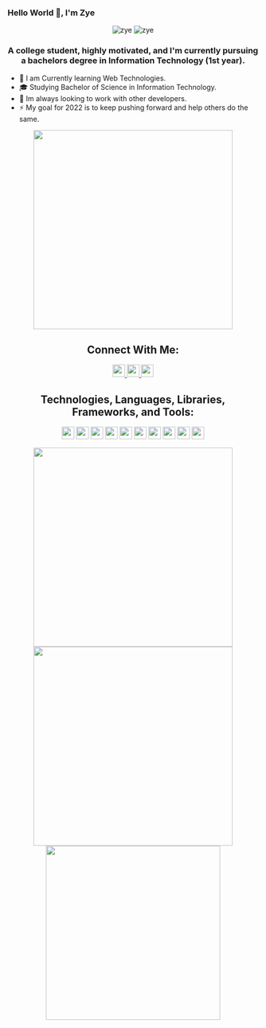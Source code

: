 <!-- ![Banner](https://github.com/BarelyAnXer/BarelyAnXer/blob/main/b1810d0bf4fbd370349d671a3f9389af.gif) -->
<!-- <img src="https://github.com/BarelyAnXer/BarelyAnXer/blob/main/b1810d0bf4fbd370349d671a3f9389af.gif" alt="drawing" width="100%" height="400px"/> -->

### Hello World 👋, I'm  Zye

<p style="text-align: center;">
<!-- 	<img src="https://komarev.com/ghpvc/?username=BarelyAnXer&label=Profile%20views&color=0e75b6&style=flat" alt="BarelyAnXer" /> -->
	<img src="https://gpvc.arturio.dev/DreamIce-1" alt="zye" />
	<img src="https://gpvc.arturio.dev/BarelyAnXer" alt="zye" />
	
</p>

<h3 align="center">A college student, highly motivated, and I'm currently pursuing a bachelors degree in Information
Technology (1st year).</h3>

- 🌱 I am Currently learning Web Technologies.
- 🎓 Studying Bachelor of Science in Information Technology.
- 👯 Im always looking to work with other developers.
- ⚡ My goal for 2022 is to keep pushing forward and help others do the same.

<!--- 📌 Checkout my pinned repositories for some work I am very proud of. -->

<div style="text-align: center;"> 
<img width="400" src="https://readme-typing-svg.herokuapp.com?size=25&duration=3000&lines=Never+Gonna+Give+You+Up;Never+Gonna+Let+You+Down+;Never+Gonna+Run+Around+And+Desert+You;Never+Gonna+Make+You+Cry;Never+Gonna+Say+Goodbye;Never+Gonna+Tell+A+Lie+And+Hurt+You"  alt=""/>
</div>


<h2 align="center">Connect With Me:</h2>
<p style="text-align: center;" align="center"> 
	<a href="https://twitter.com/BarelyAnXer">
		<img src="https://img.shields.io/badge/Twitter-%231DA1F2.svg?style=for-the-badge&logo=Twitter&logoColor=white" height="25"  alt=""/>
	</a> 
	<a href="https://www.linkedin.com/in/christian-gazzingan">
		<img src="https://img.shields.io/badge/LinkedIn-%230077B5.svg?style=for-the-badge&logo=linkedin&logoColor=white" height="25"  alt=""/>
	</a>
	<a href="https://www.facebook.com/zye.gazzingan.12"> 
		<img src="https://img.shields.io/badge/Facebook-%231877F2.svg?style=for-the-badge&logo=Facebook&logoColor=white" height="25"  alt=""/>
	</a>
</p>

[//]: # (missing accounts :tiktok, instagram, etc)

<h2 align="center">Technologies, Languages, Libraries, Frameworks, and Tools:</h2>

<p style="text-align: center;">
<img src="https://img.shields.io/badge/html5-%23E34F26.svg?style=for-the-badge&logo=html5&logoColor=white" height="25" alt=""/> 
<img src="https://img.shields.io/badge/css3-%231572B6.svg?style=for-the-badge&logo=css3&logoColor=white" height="25" alt=""/> 
<img src="https://img.shields.io/badge/javascript-%23323330.svg?style=for-the-badge&logo=javascript&logoColor=%23F7DF1E" height="25" alt=""/>
<img src="https://img.shields.io/badge/react-%2320232a.svg?style=for-the-badge&logo=react&logoColor=%2361DAFB" height="25" alt=""/> 
<img src="https://img.shields.io/badge/tailwindcss-%2338B2AC.svg?style=for-the-badge&logo=tailwind-css&logoColor=white" height="25" alt=""/> 
<img src="https://img.shields.io/badge/node.js-%2343853D.svg?style=for-the-badge&logo=node.js&logoColor=white" height="25" alt=""/> 
<img src="https://img.shields.io/badge/express.js-%23404d59.svg?style=for-the-badge&logo=express&logoColor=%2361DAFB" height="25" alt=""/> 
<img src="https://img.shields.io/badge/MongoDB-%234ea94b.svg?style=for-the-badge&logo=mongodb&logoColor=white" height="25" alt=""/>
<img src="https://img.shields.io/badge/java-darkblue.svg?style=for-the-badge&logo=java&logoColor=white" height="25" alt=""/> 
<img src="https://img.shields.io/badge/git-%23F05033.svg?style=for-the-badge&logo=git&logoColor=white" height="25" alt=""/> 
</p> 



<div style="text-align: center;">
<img width="400" src="https://github-readme-streak-stats.herokuapp.com/?user=BarelyAnXer&hide_border=true&show_icons=true&currStreakNum=58A6FF&sideNums=58A6FF&border=1F6FEB&currStreakLabel=C3D1D9&background=0D1117&sideLabels=C3D1D9&dates=58A6FF"  alt=""/>
<img width="400" src="https://github-readme-stats.vercel.app/api?username=BarelyAnXer&show_icons=truecount_private=true&include_all_commits=true&show_icons=true&hide_border=true&title_color=58A6FF&icon_color=1F6FEB&text_color=C3D1D9&bg_color=0D1117"  alt=""/>
</div>

<div style="text-align: center;"> 
<img width="350" src="https://github-readme-stats.vercel.app/api/top-langs/?username=BarelyAnXer&layout=compact&langs_count=8&theme=onedark&hide_border=true&hide=java,dart&title_color=58A6FF&icon_color=1F6FEB&text_color=C3D1D9&bg_color=0D1117"  alt=""/>

[//]: # (<img width="450" src="https://github-readme-stats.vercel.app/api/wakatime?username=[username]&layout=compact&langs_count=10&theme=onedark&hide_border=true&hide=java,dart&title_color=58A6FF&icon_color=1F6FEB&text_color=C3D1D9&bg_color=0D1117"  alt=""/>  )

</div>

[//]: # (latest youtube videos)
[//]: # (latest blog posts)
